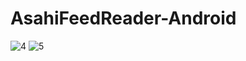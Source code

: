 # AsahiFeedReader-Android
![4](https://cloud.githubusercontent.com/assets/23371010/23587247/3142a278-01eb-11e7-923c-838371bd69f4.png)
![5](https://cloud.githubusercontent.com/assets/23371010/23587262/869ef30c-01eb-11e7-8e7b-532a940ae645.png)
